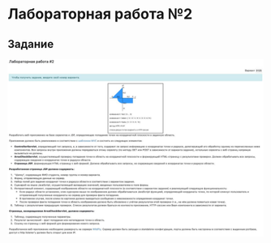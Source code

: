 # Лабораторная работа №2

## Задание

![График области](https://github.com/fr2eof/Web/blob/master/lab2_1/areas.jpg)
